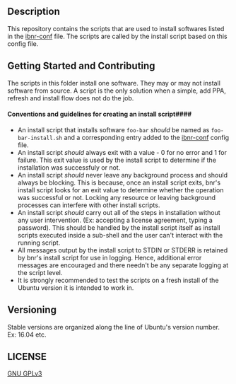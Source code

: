 ## Description ##
  This repository contains the scripts that are used to install softwares listed in the [ibnr-conf](https://github.com/wrvenkat/ibnr-conf) file. The scripts are called by the install script based on this config file.
  
## Getting Started and Contributing ##
  The scripts in this folder install one software. They may or may not install software from source. A script is the only solution when a simple, add PPA, refresh and install flow does not do the job.
  
#### Conventions and guidelines for creating an install script####
  * An install script that installs software `foo-bar` *should* be named as `foo-bar-install.sh` and a corresponding entry added to the [ibnr-conf](https://github.com/wrvenkat/ibnr-conf) config file.
  * An install script *should* always exit with a value - 0 for no error and 1 for failure. This exit value is used by the install script to determine if the installation was successfuly or not.
  * An install script *should* never leave any background process and should always be blocking. This is because, once an install script exits, bnr's install script looks for an exit value to determine whether the operation was successful or not. Locking any resource or leaving background processes can interfere with other install scripts.
  * An install script *should* carry out all of the steps in installation without any user intervention. (Ex: accepting a license agreement, typing a password). This should be handled by the install script itself as install scripts executed inside a sub-shell and the user can't interact with the running script.
  * All messages output by the install script to STDIN or STDERR is retained by bnr's install script for use in logging. Hence, additional error messages are encouraged and there needn't be any separate logging at the script level.
  * It is strongly recommended to test the scripts on a fresh install of the Ubuntu version it is intended to work in.
  
## Versioning ##
  Stable versions are organized along the line of Ubuntu's version number. Ex: 16.04 etc.
  
## LICENSE ##

[GNU GPLv3](https://www.gnu.org/licenses/gpl-3.0.en.html)
